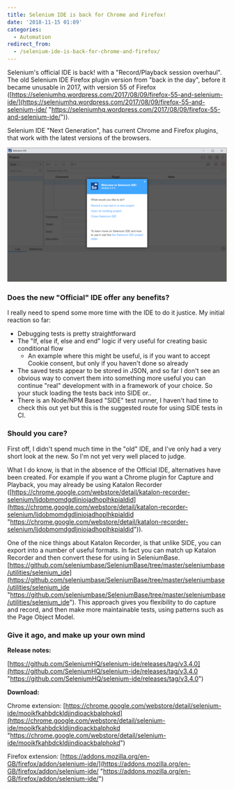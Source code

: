 ```yaml
---
title: Selenium IDE is back for Chrome and Firefox!
date: '2018-11-15 01:09'
categories:
  - Automation
redirect_from:
  - /selenium-ide-is-back-for-chrome-and-firefox/
---
```


Selenium's official IDE is back! with a "Record/Playback session overhaul". The old Selenium IDE Firefox plugin version from "back in the day", before it became unusable in 2017, with version 55 of Firefox ([https://seleniumhq.wordpress.com/2017/08/09/firefox-55-and-selenium-ide/](https://seleniumhq.wordpress.com/2017/08/09/firefox-55-and-selenium-ide/ "https://seleniumhq.wordpress.com/2017/08/09/firefox-55-and-selenium-ide/")).

Selenium IDE "Next Generation", has current Chrome and Firefox plugins, that work with the latest versions of the browsers.

![](/uploads/side.png)

### Does the new "Official" IDE offer any benefits?

I really need to spend some more time with the IDE to do it justice. My initial reaction so far:

* Debugging tests is pretty straightforward
* The "If, else if, else and end" logic if very useful for creating basic conditional flow
  * An example where this might be useful, is if you want to accept Cookie consent, but only if you haven't done so already
* The saved tests appear to be stored in JSON, and so far I don't see an obvious way to convert them into something more useful you can continue "real" development with in a framework of your choice. So your stuck loading the tests back into SIDE or..
* There is an Node/NPM Based "SIDE" test runner, I haven't had time to check this out yet but this is the suggested route for using SIDE tests in CI.

### Should you care?

First off, I didn't spend much time in the "old" IDE, and I've only had a very short look at the new. So I'm not yet very well placed to judge.

What I do know, is that in the absence of the Official IDE, alternatives have been created. For example if you want a Chrome plugin for Capture and Playback, you may already be using Katalon Recorder ([https://chrome.google.com/webstore/detail/katalon-recorder-selenium/ljdobmomdgdljniojadhoplhkpialdid](https://chrome.google.com/webstore/detail/katalon-recorder-selenium/ljdobmomdgdljniojadhoplhkpialdid "https://chrome.google.com/webstore/detail/katalon-recorder-selenium/ljdobmomdgdljniojadhoplhkpialdid")).

One of the nice things about Katalon Recorder, is that unlike SIDE, you can export into a number of useful formats. In fact you can match up Katalon Recorder and then convert these for using in SeleniumBase. [https://github.com/seleniumbase/SeleniumBase/tree/master/seleniumbase/utilities/selenium_ide](https://github.com/seleniumbase/SeleniumBase/tree/master/seleniumbase/utilities/selenium_ide "https://github.com/seleniumbase/SeleniumBase/tree/master/seleniumbase/utilities/selenium_ide"). This approach gives you flexibility to do capture and record, and then make more maintainable tests, using patterns such as the Page Object Model.

### Give it ago, and make up your own mind

**Release notes:**

[https://github.com/SeleniumHQ/selenium-ide/releases/tag/v3.4.0](https://github.com/SeleniumHQ/selenium-ide/releases/tag/v3.4.0 "https://github.com/SeleniumHQ/selenium-ide/releases/tag/v3.4.0")

**Download:**

Chrome extension: [https://chrome.google.com/webstore/detail/selenium-ide/mooikfkahbdckldjjndioackbalphokd](https://chrome.google.com/webstore/detail/selenium-ide/mooikfkahbdckldjjndioackbalphokd "https://chrome.google.com/webstore/detail/selenium-ide/mooikfkahbdckldjjndioackbalphokd")

Firefox extension: [https://addons.mozilla.org/en-GB/firefox/addon/selenium-ide/](https://addons.mozilla.org/en-GB/firefox/addon/selenium-ide/ "https://addons.mozilla.org/en-GB/firefox/addon/selenium-ide/")
